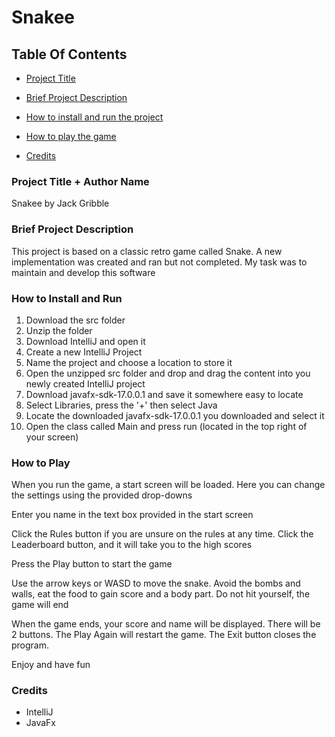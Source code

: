 
# Snakee

  

## Table Of Contents

  

- [Project Title](#project-title--author-name)

- [Brief Project Description](#brief-project-description)

- [How to install and run the project](#how-to-install-and-run)

- [How to play the game](#how-to-play)

- [Credits](#credits)

  

### Project Title + Author Name

Snakee by Jack Gribble

### Brief Project Description
This project is based on a classic retro game called Snake. A new implementation was created and ran but not completed. My task was to maintain and develop this software
  

### How to Install and Run
 1. Download the src folder
 2. Unzip the folder
 3. Download IntelliJ and open it
 4. Create a new IntelliJ Project
5. Name the project and choose a location to store it
6. Open the unzipped src folder and drop and drag the content into you newly created IntelliJ project
7. Download javafx-sdk-17.0.0.1 and save it somewhere easy to locate
8. Select Libraries, press the '+' then select Java
9. Locate the downloaded javafx-sdk-17.0.0.1 you downloaded and select it
10. Open the class called Main and press run (located in the top right of your screen)

  

### How to Play
When you run the game, a start screen will be loaded. Here you can change the settings using the provided drop-downs

Enter you name in the text box provided in the start screen

Click the Rules button if you are unsure on the rules at any time.
Click the Leaderboard button, and it will take you to the high scores

Press the Play button to start the game

Use the arrow keys or WASD to move the snake. Avoid the bombs and walls, eat the food to gain score and a body part. Do not hit yourself, the game will end

When the game ends, your score and name will be displayed. There will be 2 buttons.
The Play Again will restart the game.
The Exit button closes the program.

Enjoy and have fun
### Credits
* IntelliJ
* JavaFx
